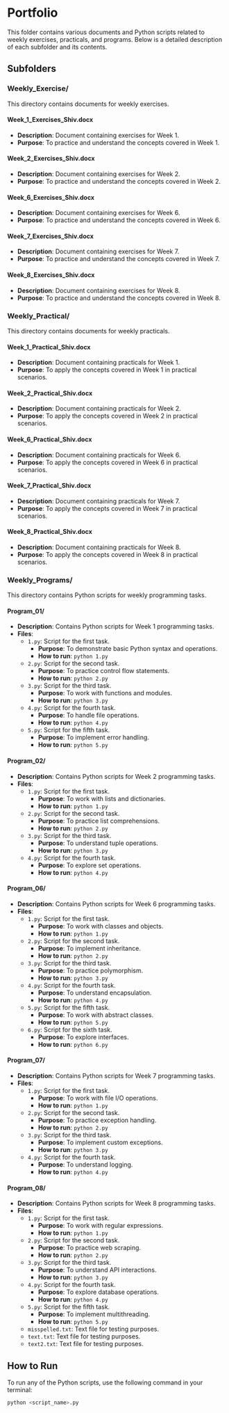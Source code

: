 # Portfolio

This folder contains various documents and Python scripts related to weekly exercises, practicals, and programs. Below is a detailed description of each subfolder and its contents.

## Subfolders

### Weekly_Exercise/
This directory contains documents for weekly exercises.

#### Week_1_Exercises_Shiv.docx
- **Description**: Document containing exercises for Week 1.
- **Purpose**: To practice and understand the concepts covered in Week 1.

#### Week_2_Exercises_Shiv.docx
- **Description**: Document containing exercises for Week 2.
- **Purpose**: To practice and understand the concepts covered in Week 2.

#### Week_6_Exercises_Shiv.docx
- **Description**: Document containing exercises for Week 6.
- **Purpose**: To practice and understand the concepts covered in Week 6.

#### Week_7_Exercises_Shiv.docx
- **Description**: Document containing exercises for Week 7.
- **Purpose**: To practice and understand the concepts covered in Week 7.

#### Week_8_Exercises_Shiv.docx
- **Description**: Document containing exercises for Week 8.
- **Purpose**: To practice and understand the concepts covered in Week 8.

### Weekly_Practical/
This directory contains documents for weekly practicals.

#### Week_1_Practical_Shiv.docx
- **Description**: Document containing practicals for Week 1.
- **Purpose**: To apply the concepts covered in Week 1 in practical scenarios.

#### Week_2_Practical_Shiv.docx
- **Description**: Document containing practicals for Week 2.
- **Purpose**: To apply the concepts covered in Week 2 in practical scenarios.

#### Week_6_Practical_Shiv.docx
- **Description**: Document containing practicals for Week 6.
- **Purpose**: To apply the concepts covered in Week 6 in practical scenarios.

#### Week_7_Practical_Shiv.docx
- **Description**: Document containing practicals for Week 7.
- **Purpose**: To apply the concepts covered in Week 7 in practical scenarios.

#### Week_8_Practical_Shiv.docx
- **Description**: Document containing practicals for Week 8.
- **Purpose**: To apply the concepts covered in Week 8 in practical scenarios.

### Weekly_Programs/
This directory contains Python scripts for weekly programming tasks.

#### Program_01/
- **Description**: Contains Python scripts for Week 1 programming tasks.
- **Files**:
  - `1.py`: Script for the first task.
    - **Purpose**: To demonstrate basic Python syntax and operations.
    - **How to run**: `python 1.py`
  - `2.py`: Script for the second task.
    - **Purpose**: To practice control flow statements.
    - **How to run**: `python 2.py`
  - `3.py`: Script for the third task.
    - **Purpose**: To work with functions and modules.
    - **How to run**: `python 3.py`
  - `4.py`: Script for the fourth task.
    - **Purpose**: To handle file operations.
    - **How to run**: `python 4.py`
  - `5.py`: Script for the fifth task.
    - **Purpose**: To implement error handling.
    - **How to run**: `python 5.py`

#### Program_02/
- **Description**: Contains Python scripts for Week 2 programming tasks.
- **Files**:
  - `1.py`: Script for the first task.
    - **Purpose**: To work with lists and dictionaries.
    - **How to run**: `python 1.py`
  - `2.py`: Script for the second task.
    - **Purpose**: To practice list comprehensions.
    - **How to run**: `python 2.py`
  - `3.py`: Script for the third task.
    - **Purpose**: To understand tuple operations.
    - **How to run**: `python 3.py`
  - `4.py`: Script for the fourth task.
    - **Purpose**: To explore set operations.
    - **How to run**: `python 4.py`

#### Program_06/
- **Description**: Contains Python scripts for Week 6 programming tasks.
- **Files**:
  - `1.py`: Script for the first task.
    - **Purpose**: To work with classes and objects.
    - **How to run**: `python 1.py`
  - `2.py`: Script for the second task.
    - **Purpose**: To implement inheritance.
    - **How to run**: `python 2.py`
  - `3.py`: Script for the third task.
    - **Purpose**: To practice polymorphism.
    - **How to run**: `python 3.py`
  - `4.py`: Script for the fourth task.
    - **Purpose**: To understand encapsulation.
    - **How to run**: `python 4.py`
  - `5.py`: Script for the fifth task.
    - **Purpose**: To work with abstract classes.
    - **How to run**: `python 5.py`
  - `6.py`: Script for the sixth task.
    - **Purpose**: To explore interfaces.
    - **How to run**: `python 6.py`

#### Program_07/
- **Description**: Contains Python scripts for Week 7 programming tasks.
- **Files**:
  - `1.py`: Script for the first task.
    - **Purpose**: To work with file I/O operations.
    - **How to run**: `python 1.py`
  - `2.py`: Script for the second task.
    - **Purpose**: To practice exception handling.
    - **How to run**: `python 2.py`
  - `3.py`: Script for the third task.
    - **Purpose**: To implement custom exceptions.
    - **How to run**: `python 3.py`
  - `4.py`: Script for the fourth task.
    - **Purpose**: To understand logging.
    - **How to run**: `python 4.py`

#### Program_08/
- **Description**: Contains Python scripts for Week 8 programming tasks.
- **Files**:
  - `1.py`: Script for the first task.
    - **Purpose**: To work with regular expressions.
    - **How to run**: `python 1.py`
  - `2.py`: Script for the second task.
    - **Purpose**: To practice web scraping.
    - **How to run**: `python 2.py`
  - `3.py`: Script for the third task.
    - **Purpose**: To understand API interactions.
    - **How to run**: `python 3.py`
  - `4.py`: Script for the fourth task.
    - **Purpose**: To explore database operations.
    - **How to run**: `python 4.py`
  - `5.py`: Script for the fifth task.
    - **Purpose**: To implement multithreading.
    - **How to run**: `python 5.py`
  - `misspelled.txt`: Text file for testing purposes.
  - `text.txt`: Text file for testing purposes.
  - `text2.txt`: Text file for testing purposes.

## How to Run
To run any of the Python scripts, use the following command in your terminal:
```sh
python <script_name>.py
